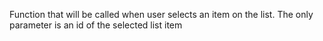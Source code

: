 Function that will be called when user selects an item on the list.
The only parameter is an id of the selected list item